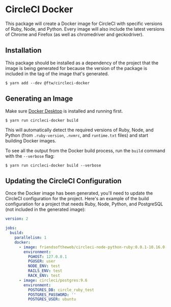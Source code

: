 # CircleCI Docker

This package will create a Docker image for CircleCI with specific versions of Ruby, Node, and Python. Every image will also include the latest versions of Chrome and Firefox (as well as chromedriver and geckodriver).

## Installation

This package should be installed as a dependency of the project that the image is being generated for because the version of the package is included in the tag of the image that's generated.

```
$ yarn add --dev @ftw/circleci-docker
```

## Generating an Image

Make sure [Docker Desktop](https://www.docker.com/products/docker-desktop) is installed and running first.

```
$ yarn run circleci-docker build
```

This will automatically detect the required versions of Ruby, Node, and Python (from `.ruby-version`, `.nvmrc`, and `runtime.txt` files) and start building Docker images.

To see all the output from the Docker build process, run the `build` command with the `--verbose` flag:

```
$ yarn run circleci-docker build --verbose
```

## Updating the CircleCI Configuration

Once the Docker image has been generated, you'll need to update the CircleCI configuration for the project. Here's an example of the build configuration for a project that needs Ruby, Node, Python, and PostgreSQL (not included in the generated image):

```yaml
version: 2

jobs:
  build:
    parallelism: 1
    docker:
      - image: friendsoftheweb/circleci-node-python-ruby:0.0.1-10.16.0-2.7.17-2.6.5
        environment:
          PGHOST: 127.0.0.1
          PGUSER: user
          NODE_ENV: test
          RAILS_ENV: test
          RACK_ENV: test
      - image: circleci/postgres:9.6
        environment:
          POSTGRES_DB: circle_ruby_test
          POSTGRES_PASSWORD: ''
          POSTGRES_USER: ubuntu
```
